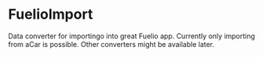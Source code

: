 # FuelioImport
Data converter for importingo into great Fuelio app.
Currently only importing from aCar is possible. Other converters might be available later.
